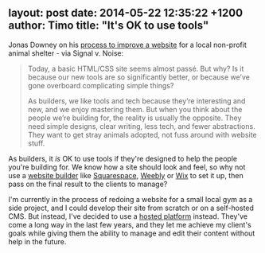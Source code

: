 layout: post
date: 2014-05-22 12:35:22 +1200
author: Timo
title: "It's OK to use tools"
----

<!-- excerpt -->

Jonas Downey on his [process to improve a website](http://signalvnoise.com/posts/3752-its-ok-not-to-use-tools) for a local non-profit animal shelter - via Signal v. Noise:

> Today, a basic HTML/CSS site seems almost passé. But why? Is it because our new tools are so significantly better, or because we’ve gone overboard complicating simple things?
> 
> As builders, we like tools and tech because they’re interesting and new, and we enjoy mastering them. But when you think about the people we’re building for, the reality is usually the opposite. They need simple designs, clear writing, less tech, and fewer abstractions. They want to get stray animals adopted, not fuss around with website stuff.

As builders, it *is* OK to use tools if they're designed to help the people you're building for. We know how a site should look and feel, so why not use a [website builder](https://iwantmyname.com/services/website-builder) like [Squarespace](https://iwantmyname.com/features/applications/custom-domain-apps/websites/squarespace-build-your-website-with-own-url), [Weebly](https://iwantmyname.com/features/applications/custom-domain-apps/websites/weebly-create-free-website-with-own-address) or [Wix](https://iwantmyname.com/features/applications/custom-domain-apps/websites/wix-make-flash-website-own-url) to set it up, then pass on the final result to the clients to manage?

<!-- /excerpt -->

I'm currently in the process of redoing a website for a small local gym as a side project, and I could develop their site from scratch or on a self-hosted CMS. But instead, I've decided to use a [hosted platform](https://iwantmyname.com/services) instead. They've come a long way in the last few years, and they let me achieve my client's goals while giving them the ability to manage and edit their content without help in the future.